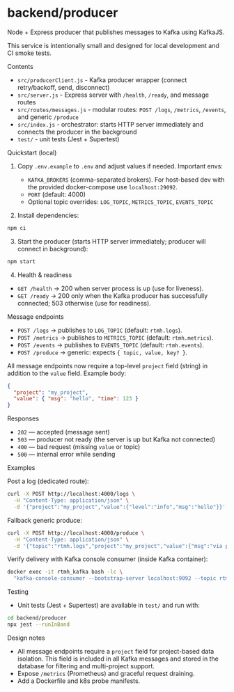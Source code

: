 # backend/producer

Node + Express producer that publishes messages to Kafka using KafkaJS.

This service is intentionally small and designed for local development and CI smoke tests.

Contents
- `src/producerClient.js` - Kafka producer wrapper (connect retry/backoff, send, disconnect)
- `src/server.js` - Express server with `/health`, `/ready`, and message routes
- `src/routes/messages.js` - modular routes: `POST /logs`, `/metrics`, `/events`, and generic `/produce`
- `src/index.js` - orchestrator: starts HTTP server immediately and connects the producer in the background
- `test/` - unit tests (Jest + Supertest)

Quickstart (local)

1. Copy `.env.example` to `.env` and adjust values if needed. Important envs:
   - `KAFKA_BROKERS` (comma-separated brokers). For host-based dev with the provided docker-compose use `localhost:29092`.
   - `PORT` (default: 4000)
   - Optional topic overrides: `LOG_TOPIC`, `METRICS_TOPIC`, `EVENTS_TOPIC`

2. Install dependencies:

```bash
npm ci
```

3. Start the producer (starts HTTP server immediately; producer will connect in background):

```bash
npm start
```

4. Health & readiness

- `GET /health` → 200 when server process is up (use for liveness).
- `GET /ready` → 200 only when the Kafka producer has successfully connected; 503 otherwise (use for readiness).

Message endpoints

- `POST /logs` → publishes to `LOG_TOPIC` (default: `rtmh.logs`).
- `POST /metrics` → publishes to `METRICS_TOPIC` (default: `rtmh.metrics`).
- `POST /events` → publishes to `EVENTS_TOPIC` (default: `rtmh.events`).
- `POST /produce` → generic: expects `{ topic, value, key? }`.

All message endpoints now require a top-level `project` field (string) in addition to the `value` field. Example body:

```json
{
  "project": "my_project",
  "value": { "msg": "hello", "time": 123 }
}
```

Responses
- `202` — accepted (message sent)
- `503` — producer not ready (the server is up but Kafka not connected)
- `400` — bad request (missing `value` or topic)
- `500` — internal error while sending

Examples

Post a log (dedicated route):

```bash
curl -X POST http://localhost:4000/logs \
  -H "Content-Type: application/json" \
  -d '{"project":"my_project","value":{"level":"info","msg":"hello"}}' -i
```

Fallback generic produce:

```bash
curl -X POST http://localhost:4000/produce \
  -H "Content-Type: application/json" \
  -d '{"topic":"rtmh.logs","project":"my_project","value":{"msg":"via produce"}}' -i
```

Verify delivery with Kafka console consumer (inside Kafka container):

```bash
docker exec -it rtmh_kafka bash -lc \
  "kafka-console-consumer --bootstrap-server localhost:9092 --topic rtmh.logs --from-beginning --max-messages 1"
```

Testing

- Unit tests (Jest + Supertest) are available in `test/` and run with:

```bash
cd backend/producer
npx jest --runInBand
```

Design notes


- All message endpoints require a `project` field for project-based data isolation. This field is included in all Kafka messages and stored in the database for filtering and multi-project support.
- Expose `/metrics` (Prometheus) and graceful request draining.
- Add a Dockerfile and k8s probe manifests.